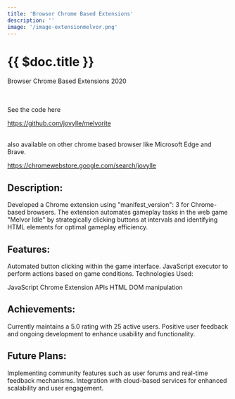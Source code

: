 ```yaml
---
title: 'Browser Chrome Based Extensions'
description: ''
image: '/image-extensionmelvor.png'
---
```


# {{ $doc.title }}

<i class="bx bxs-purchase-tag"></i> Browser Chrome Based Extensions <i class="bx bxs-time"></i> 2020<br>
<br>

<br>
See the code here
<div class="underline text-blue-500">

https://github.com/jovylle/melvorite

</div>


<br>
also available on other chrome based browser like Microsoft Edge and Brave.
<div class="underline text-blue-500">

https://chromewebstore.google.com/search/jovylle

</div>


## Description: 
Developed a Chrome extension using "manifest_version": 3 for Chrome-based browsers. The extension automates gameplay tasks in the web game "Melvor Idle" by strategically clicking buttons at intervals and identifying HTML elements for optimal gameplay efficiency.

## Features:

Automated button clicking within the game interface.
JavaScript executor to perform actions based on game conditions.
Technologies Used:

JavaScript
Chrome Extension APIs
HTML DOM manipulation

## Achievements:

Currently maintains a 5.0 rating with 25 active users.
Positive user feedback and ongoing development to enhance usability and functionality.

## Future Plans:

Implementing community features such as user forums and real-time feedback mechanisms.
Integration with cloud-based services for enhanced scalability and user engagement.